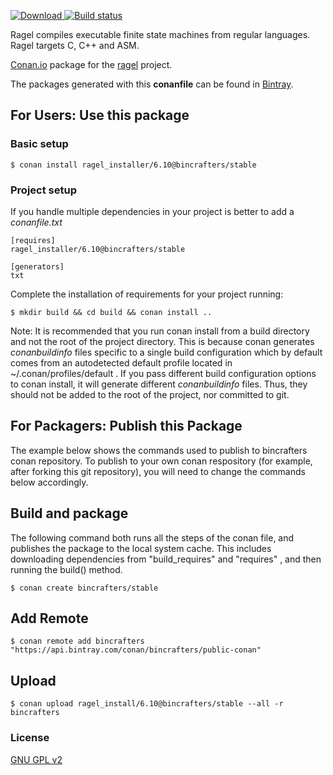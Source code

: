 [ ![Download](https://api.bintray.com/packages/bincrafters/public-conan/ragel_installer%3Abincrafters/images/download.svg?version=6.10%3Astable) ](https://bintray.com/bincrafters/public-conan/ragel_installer%3Abincrafters/6.10%3Astable/link)
[![Build status](https://ci.appveyor.com/api/projects/status/hbf4xiad80vdq8d3?svg=true)](https://ci.appveyor.com/project/bincrafters/conan-ragel-installer)

Ragel compiles executable finite state machines from regular languages. Ragel targets C, C++ and ASM. 

[Conan.io](https://conan.io) package for the [ragel](http://www.colm.net/open-source/ragel/) project.

The packages generated with this **conanfile** can be found in [Bintray](https://bintray.com/bincrafters/public-conan/ragel_installer%3Abincrafters).

## For Users: Use this package

### Basic setup

    $ conan install ragel_installer/6.10@bincrafters/stable

### Project setup

If you handle multiple dependencies in your project is better to add a *conanfile.txt*

    [requires]
    ragel_installer/6.10@bincrafters/stable

    [generators]
    txt

Complete the installation of requirements for your project running:

    $ mkdir build && cd build && conan install ..

Note: It is recommended that you run conan install from a build directory and not the root of the project directory.  This is because conan generates *conanbuildinfo* files specific to a single build configuration which by default comes from an autodetected default profile located in ~/.conan/profiles/default .  If you pass different build configuration options to conan install, it will generate different *conanbuildinfo* files.  Thus, they should not be added to the root of the project, nor committed to git.

## For Packagers: Publish this Package

The example below shows the commands used to publish to bincrafters conan repository. To publish to your own conan respository (for example, after forking this git repository), you will need to change the commands below accordingly.

## Build and package

The following command both runs all the steps of the conan file, and publishes the package to the local system cache.  This includes downloading dependencies from "build_requires" and "requires" , and then running the build() method.

    $ conan create bincrafters/stable

## Add Remote

	$ conan remote add bincrafters "https://api.bintray.com/conan/bincrafters/public-conan"

## Upload

    $ conan upload ragel_install/6.10@bincrafters/stable --all -r bincrafters

### License
[GNU GPL v2](https://www.gnu.org/licenses/old-licenses/gpl-2.0.en.html)
